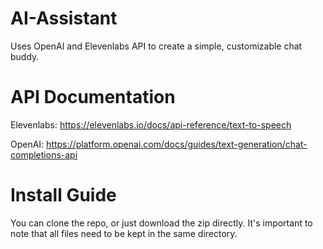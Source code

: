 # AI-Assistant
Uses OpenAI and Elevenlabs API to create a simple, customizable chat buddy.

# API Documentation

Elevenlabs: https://elevenlabs.io/docs/api-reference/text-to-speech

OpenAI: https://platform.openai.com/docs/guides/text-generation/chat-completions-api

# Install Guide

You can clone the repo, or just download the zip directly. It's important to note that all files need to be kept in the same directory.
